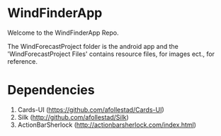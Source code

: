 WindFinderApp
=============

Welcome to the WindFinderApp Repo.

The WindForecastProject folder is the android app and the 'WindForecastProject Files' contains resource files, for images ect., for reference.

Dependencies
=============
1. Cards-UI (https://github.com/afollestad/Cards-UI)
2. Silk (http://github.com/afollestad/Silk)
3. ActionBarSherlock (http://actionbarsherlock.com/index.html)

